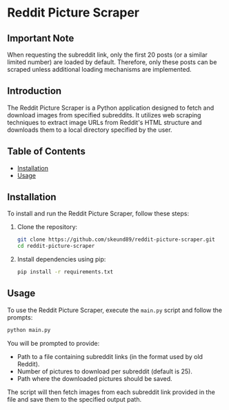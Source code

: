 # Reddit Picture Scraper

## Important Note

When requesting the subreddit link, only the first 20 posts (or a similar limited number) are loaded by default. Therefore, only these posts can be scraped unless additional loading mechanisms are implemented.

## Introduction

The Reddit Picture Scraper is a Python application designed to fetch and download images from specified subreddits. It utilizes web scraping techniques to extract image URLs from Reddit's HTML structure and downloads them to a local directory specified by the user.

## Table of Contents

- [Installation](#installation)
- [Usage](#usage)

## Installation

To install and run the Reddit Picture Scraper, follow these steps:

1. Clone the repository:

   ```bash
   git clone https://github.com/skeund89/reddit-picture-scraper.git
   cd reddit-picture-scraper
   ```

2. Install dependencies using pip:

   ```bash
   pip install -r requirements.txt
   ```

## Usage

To use the Reddit Picture Scraper, execute the `main.py` script and follow the prompts:

```bash
python main.py
```

You will be prompted to provide:
- Path to a file containing subreddit links (in the format used by old Reddit).
- Number of pictures to download per subreddit (default is 25).
- Path where the downloaded pictures should be saved.

The script will then fetch images from each subreddit link provided in the file and save them to the specified output path.
